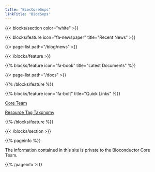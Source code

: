 ```yaml
---
title: "BiocCoreSops"
linkTitle: "BiocSops"
---
```

{{< blocks/section color="white" >}}

{{< blocks/feature  icon="fa-newspaper" title="Recent News" >}}

{{< page-list path="/blog/news" >}}

{{< /blocks/feature >}}

{{% blocks/feature icon="fa-book" title="Latest Documents" %}}

{{< page-list path="/docs" >}}

{{% /blocks/feature %}}

{{% blocks/feature icon="fa-bolt" title="Quick Links" %}}
<p style="text-align:left;margin-bottom:0;">
    <a href="/docs/governance/contacts">Core Team</a>
</p>
<p style="text-align:left;margin-bottom:0;">
    <a href="/docs/governance/resource-tags">Resource Tag Taxonomy</a>
</p>

{{% /blocks/feature %}}

{{< /blocks/section >}}

{{% pageinfo %}}
<p>The information contained in this site is private to the Bioconductor Core Team.</p>
{{% /pageinfo %}}
